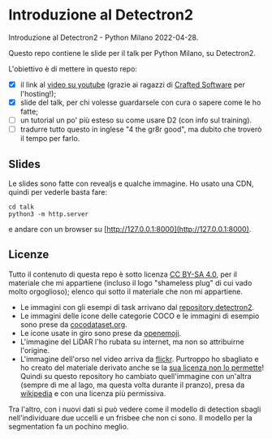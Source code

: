 # Introduzione al Detectron2

Introduzione al Detectron2 - Python Milano 2022-04-28.

Questo repo contiene le slide per il talk per Python Milano, su Detectron2.

L'obiettivo è di mettere in questo repo:

- [x] il link al [video su youtube](https://www.youtube.com/watch?v=VhhM8p23BDs)
      (grazie ai ragazzi di [Crafted Software](https://www.craftedsoftware.org/) per l'hosting!);
- [x] slide del talk, per chi volesse guardarsele con cura o sapere come le ho fatte;
- [ ] un tutorial un po' più esteso su come usare D2 (con info sul training).
- [ ] tradurre tutto questo in inglese "4 the gr8r good", ma dubito che troverò il tempo per farlo.

## Slides

Le slides sono fatte con revealjs e qualche immagine. Ho usato una CDN, quindi
per vederle basta fare:

```
cd talk
python3 -m http.server
```

e andare con un browser su [http://127.0.0.1:8000](http://127.0.0.1:8000).

## Licenze

Tutto il contenuto di questa repo è sotto licenza
[CC BY-SA 4.0](https://creativecommons.org/licenses/by-sa/4.0/#), per il materiale
che mi appartiene (incluso il logo "shameless plug" di cui vado molto orgoglioso);
elenco qui sotto il materiale che non mi appartiene.

- Le immagini con gli esempi di task arrivano dal
  [repository detectron2](https://github.com/facebookresearch/detectron2).
- Le immagini delle icone delle categorie COCO e le immagini di esempio sono
  prese da [cocodataset.org](https://cocodataset.org/).
- Le icone usate in giro sono prese da [openemoji](https://openmoji.org/).
- L'immagine del LiDAR l'ho rubata su internet, ma non so attribuirne l'origine.
- L'immagine dell'orso nel video arriva da
  [flickr](https://www.flickr.com/photos/tambako/25269050550).
  Purtroppo ho sbagliato e ho creato del materiale derivato anche se la
  [sua licenza non lo permette](https://creativecommons.org/licenses/by-nd/2.0/)!
  Quindi su questo repository ho cambiato quell'immagine con un'altra
  (sempre di me al lago, ma questa volta durante il pranzo), presa da
  [wikipedia](https://commons.wikimedia.org/wiki/File:Bear_Alaska_(3).jpg) e con
  una licenza più permissiva.

Tra l'altro, con i nuovi dati si può vedere come il modello di detection sbagli
nell'individuare due uccelli e un frisbee che non ci sono. Il modello per la
segmentation fa un pochino meglio.
